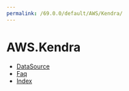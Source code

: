 ```yaml
---
permalink: /69.0.0/default/AWS/Kendra/
---
```


# AWS.Kendra



* [DataSource](DataSource.md)
* [Faq](Faq.md)
* [Index](Index.md)